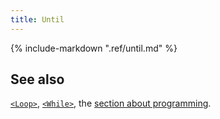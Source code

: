 ```yaml
---
title: Until
---
```

{% include-markdown ".ref/until.md" %}


## See also

[`<Loop>`](loop.md), [`<While>`](while.md), the [section about programming](../manual/programming/index.md).
